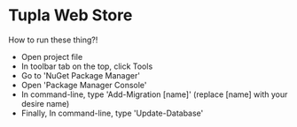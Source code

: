# Tupla Web Store
How to run these thing?!
- Open project file
- In toolbar tab on the top, click Tools
- Go to 'NuGet Package Manager'
- Open 'Package Manager Console'
- In command-line, type 'Add-Migration [name]' (replace [name] with your desire name)
- Finally, In command-line, type 'Update-Database'
